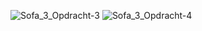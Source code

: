 ![Sofa_3_Opdracht-3](https://github.com/ambushcat/sofa3/assets/60299691/25a9c54c-91c9-4904-88f8-56f9743b767a)
![Sofa_3_Opdracht-4](https://github.com/ambushcat/sofa3/assets/60299691/33d3d0d2-a17c-4ca8-81a6-c03d9d0fc889)
